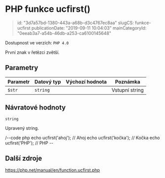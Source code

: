 PHP funkce ucfirst()
====================

> id: "3d7a57bd-1380-443a-a68b-d3c4767ec8aa"
> slugCS: funkce-ucfirst
> publicationDate: "2019-09-11 10:04:03"
> mainCategoryId: "0eeab3a7-a54b-46db-a253-ca6100145648"

Dostupnost ve verzích: `PHP 4.0`

První znak v řetězci zvětší.

Parametry
--------------

| Parametr | Datový typ | Výchozí hodnota | Poznámka |
|-----|-----|-----|-----|
| `$str` | `string` |  | Vstupní string |


Návratové hodnoty
----------------

`string`

Upravený string.

/--code php
echo ucfirst('ahoj'); // Ahoj
echo ucfirst('kočka'); // Kočka
echo ucfirst('PHP'); // PHP
\--

Další zdroje
------------

https://php.net/manual/en/function.ucfirst.php
